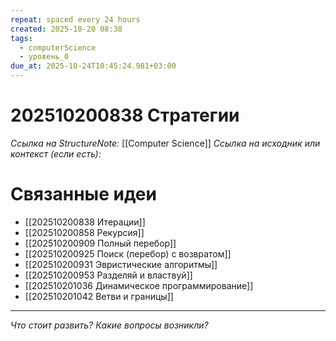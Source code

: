```yaml
---
repeat: spaced every 24 hours
created: 2025-10-20 08:38
tags:
  - computerScience
  - уровень_0
due_at: 2025-10-24T10:45:24.981+03:00
---
```

# 202510200838 Стратегии

*Ссылка на StructureNote:* [[Computer Science]]
*Ссылка на исходник или контекст (если есть):*

# Связанные идеи

- [[202510200838 Итерации]]
- [[202510200858 Рекурсия]]
- [[202510200909 Полный перебор]]
- [[202510200925 Поиск (перебор) с возвратом]]
- [[202510200931 Эвристические алгоритмы]]
- [[202510200953 Разделяй и властвуй]]
- [[202510201036 Динамическое программирование]]
- [[202510201042 Ветви и границы]]

---

*Что стоит развить? Какие вопросы возникли?*
